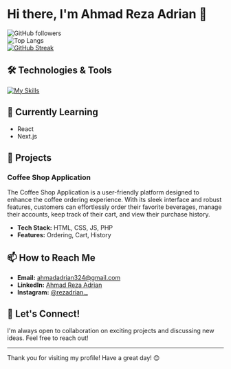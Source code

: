 # Hi there, I'm Ahmad Reza Adrian 👋

![GitHub followers](https://img.shields.io/github/followers/rezadrian01?label=Follow&style=social)
<br>
![Top Langs](https://github-readme-stats.vercel.app/api/top-langs/?username=rezadrian01&hide=php&layout=compact)
<br/>
[![GitHub Streak](https://streak-stats.demolab.com?user=rezadrian01&border_radius=5.0)](https://git.io/streak-stats)



<!--
<a href="https://github.com/anuraghazra/github-readme-stats">
  <img height=200 align="left" src="https://github-readme-stats.vercel.app/api?username=rezadrian01" />
</a>
-->

<!--Welcome to my GitHub profile! I’m a passionate developer with a focus on creating efficient and scalable web applications. I love working with modern web technologies and constantly learning new things to improve my skills.-->

## 🛠️ Technologies & Tools
[![My Skills](https://skillicons.dev/icons?i=html,css,js,tailwind,npm,vite,redux,webpack,react,nextjs,nodejs,express,mongodb,mysql,graphql,postman,git,github,vscode)](https://skillicons.dev)
<!--
- **Frontend:** HTML, CSS, Tailwindcss, JavaScript, React
- **Backend:** Node.js, Express, GraphQL, RESTful APIs
- **Databases:** MongoDB, MySQL
- **Others:** Git, MVC architecture
-->
## 🌱 Currently Learning

- React
- Next.js

## 🚀 Projects

### Coffee Shop Application
The Coffee Shop Application is a user-friendly platform designed to enhance the coffee ordering experience. With its sleek interface and robust features, customers can effortlessly order their favorite beverages, manage their accounts, keep track of their cart, and view their purchase history.

- **Tech Stack:** HTML, CSS, JS, PHP
- **Features:** Ordering, Cart, History

## 📫 How to Reach Me

- **Email:** [ahmadadrian324@gmail.com](mailto:ahmadadrian324@gmail.com)
- **LinkedIn:** [Ahmad Reza Adrian](https://www.linkedin.com/in/ahmad-reza-adrian-4ba584282/)
- **Instagram:** [@rezadrian._](https://www.instagram.com/rezadrian._/)

## 🤝 Let's Connect!

I'm always open to collaboration on exciting projects and discussing new ideas. Feel free to reach out!

---

Thank you for visiting my profile! Have a great day! 😊


<!--**rezadrian01/rezadrian01** is a ✨ _special_ ✨ repository because its `README.md` (this file) appears on your GitHub profile.

Here are some ideas to get you started:

- 🔭 I’m currently working on ...
- 🌱 I’m currently learning ...
- 👯 I’m looking to collaborate on ...
- 🤔 I’m looking for help with ...
- 💬 Ask me about ...
- 📫 How to reach me: ...
- 😄 Pronouns: ...
- ⚡ Fun fact: ...

[![Anurag's GitHub stats-Dark](https://github-readme-stats.vercel.app/api?username=rezadrian01&show_icons=true&theme=dark#gh-dark-mode-only)](https://github.com/anuraghazra/github-readme-stats#gh-dark-mode-only)
[![Anurag's GitHub stats-Light](https://github-readme-stats.vercel.app/api?username=rezadrian01&show_icons=true&theme=default#gh-light-mode-only)](https://github.com/anuraghazra/github-readme-stats#gh-light-mode-only)
-->
